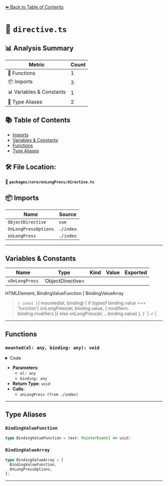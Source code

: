 [⬅️ Back to Table of Contents](../../../index.md)

# 📄 `directive.ts`

## 📊 Analysis Summary

| Metric | Count |
|--------|-------|
| 🔧 Functions | 1 |
| 📦 Imports | 3 |
| 📊 Variables & Constants | 1 |
| 📑 Type Aliases | 2 |

## 📚 Table of Contents

- [Imports](#imports)
- [Variables & Constants](#variables-constants)
- [Functions](#functions)
- [Type Aliases](#type-aliases)

## 🛠️ File Location:
📂 **`packages/core/onLongPress/directive.ts`**

## 📦 Imports

| Name | Source |
|------|--------|
| `ObjectDirective` | `vue` |
| `OnLongPressOptions` | `./index` |
| `onLongPress` | `./index` |


---

## Variables & Constants

| Name | Type | Kind | Value | Exported |
|------|------|------|-------|----------|
| `vOnLongPress` | `ObjectDirective<
  HTMLElement,
  BindingValueFunction | BindingValueArray
>` | const | `{
  mounted(el, binding) {
    if (typeof binding.value === 'function')
      onLongPress(el, binding.value, { modifiers: binding.modifiers })
    else
      onLongPress(el, ...binding.value)
  },
}` | ✓ |


---

## Functions

### `mounted(el: any, binding: any): void`

<details><summary>Code</summary>

```ts
mounted(el, binding) {
    if (typeof binding.value === 'function')
      onLongPress(el, binding.value, { modifiers: binding.modifiers })
    else
      onLongPress(el, ...binding.value)
  }
```
</details>

- **Parameters**:
  - `el: any`
  - `binding: any`
- **Return Type**: `void`
- **Calls**:
  - `onLongPress (from ./index)`

---

## Type Aliases

### `BindingValueFunction`

```ts
type BindingValueFunction = (evt: PointerEvent) => void;
```

### `BindingValueArray`

```ts
type BindingValueArray = [
  BindingValueFunction,
  OnLongPressOptions,
];
```


---